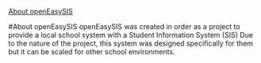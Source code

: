 [About openEasySIS](#about-openEasySIS)

#<a name="about-openEasySIS"></a>About openEasySIS
openEasySIS was created in order as a project to provide a local school system with a Student Information System (SIS)
Due to the nature of the project, this system was designed specifically for them but it can be scaled for other school environments.
